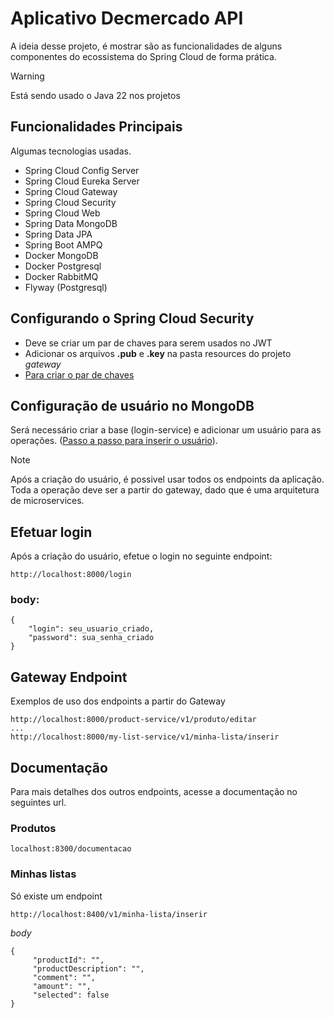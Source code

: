 # Aplicativo Decmercado API

A ideia desse projeto, é mostrar são as funcionalidades de alguns componentes do ecossistema do Spring Cloud de forma prática.

> [!WARNING]
> Está sendo usado o Java 22 nos projetos

## Funcionalidades Principais

Algumas tecnologias usadas.

- Spring Cloud Config Server
- Spring Cloud Eureka Server
- Spring Cloud Gateway
- Spring Cloud Security
- Spring Cloud Web
- Spring Data MongoDB
- Spring Data JPA
- Spring Boot AMPQ
- Docker MongoDB
- Docker Postgresql
- Docker RabbitMQ
- Flyway (Postgresql)

## Configurando o Spring Cloud Security

- Deve se criar um par de chaves para serem usados no JWT
- Adicionar os arquivos **.pub** e **.key** na pasta resources do projeto *gateway*
- [Para criar o par de chaves](https://github.com/Decsaas-OpenSource/decmercado-api/tree/main/gateway/readme.md)

## Configuração de usuário no MongoDB

Será necessário criar a base (login-service) e adicionar um usuário para as operações. ([Passo a passo para inserir o usuário](https://github.com/Decsaas-OpenSource/decmercado-api/tree/main/mongodb/readme.md)).

> [!NOTE]
> Após a criação do usuário, é possivel usar todos os endpoints da aplicação.
> Toda a operação deve ser a partir do gateway, dado que é uma arquitetura de microservices.

## Efetuar login

Após a criação do usuário, efetue o login no seguinte endpoint:

```
http://localhost:8000/login 
```
### body:
```
{
    "login": seu_usuario_criado,
    "password": sua_senha_criado
}
```

## Gateway Endpoint

Exemplos de uso dos endpoints a partir do Gateway
```
http://localhost:8000/product-service/v1/produto/editar
...
http://localhost:8000/my-list-service/v1/minha-lista/inserir
```

## Documentação

Para mais detalhes dos outros endpoints, acesse a documentação no seguintes url.

### Produtos
```
localhost:8300/documentacao
```

### Minhas listas

Só existe um endpoint
```
http://localhost:8400/v1/minha-lista/inserir
```
*body*
```
{
     "productId": "",
     "productDescription": "",
     "comment": "",
     "amount": "",
     "selected": false
}
```


